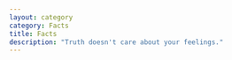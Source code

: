 ```yaml
---
layout: category
category: Facts
title: Facts
description: "Truth doesn't care about your feelings."
---
```

